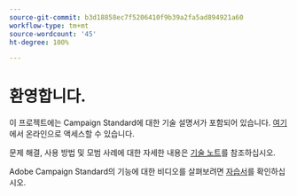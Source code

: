 ```yaml
---
source-git-commit: b3d18858ec7f5206410f9b39a2fa5ad894921a60
workflow-type: tm+mt
source-wordcount: '45'
ht-degree: 100%

---
```

# 환영합니다.

이 프로젝트에는 Campaign Standard에 대한 기술 설명서가 포함되어 있습니다. [여기](https://experienceleague.adobe.com/docs/campaign-standard/using/campaign-standard-home.html?lang=ko)에서 온라인으로 액세스할 수 있습니다.

문제 해결, 사용 방법 및 모범 사례에 대한 자세한 내용은 [기술 노트](https://helpx.adobe.com/kr/campaign/kb/acs-article-list.html)를 참조하십시오.

Adobe Campaign Standard의 기능에 대한 비디오를 살펴보려면 [자습서](https://experienceleague.adobe.com/docs/campaign-learn/campaign-standard-tutorials/overview.html?lang=ko)를 확인하십시오.
